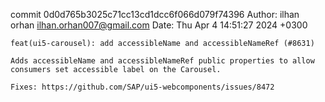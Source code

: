 commit 0d0d765b3025c71cc13cd1dcc6f066d079f74396
Author: ilhan orhan <ilhan.orhan007@gmail.com>
Date:   Thu Apr 4 14:51:27 2024 +0300

    feat(ui5-carousel): add accessibleName and accessibleNameRef (#8631)
    
    Adds accessibleName and accessibleNameRef public properties to allow consumers set accessible label on the Carousel.
    
    Fixes: https://github.com/SAP/ui5-webcomponents/issues/8472

